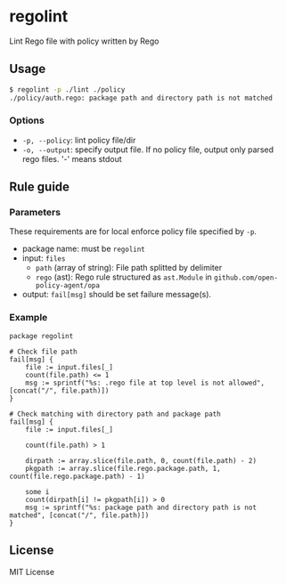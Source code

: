 # regolint

Lint Rego file with policy written by Rego

## Usage

```bash
$ regolint -p ./lint ./policy
./policy/auth.rego: package path and directory path is not matched
```

### Options

- `-p, --policy`: lint policy file/dir
- `-o, --output`: specify output file. If no policy file, output only parsed rego files. '-' means stdout

## Rule guide

### Parameters

These requirements are for local enforce policy file specified by `-p`.

- package name: must be `regolint`
- input: `files`
    - `path` (array of string): File path splitted by delimiter
    - `rego` (ast): Rego rule structured as `ast.Module` in `github.com/open-policy-agent/opa`
- output: `fail[msg]` should be set failure message(s).

### Example

```rego
package regolint

# Check file path
fail[msg] {
    file := input.files[_]
    count(file.path) <= 1
    msg := sprintf("%s: .rego file at top level is not allowed", [concat("/", file.path)])
}

# Check matching with directory path and package path
fail[msg] {
    file := input.files[_]

    count(file.path) > 1

    dirpath := array.slice(file.path, 0, count(file.path) - 2)
    pkgpath := array.slice(file.rego.package.path, 1, count(file.rego.package.path) - 1)

    some i
    count(dirpath[i] != pkgpath[i]) > 0
    msg := sprintf("%s: package path and directory path is not matched", [concat("/", file.path)])
}
```

## License

MIT License
